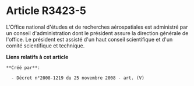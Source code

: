 # Article R3423-5

L'Office national d'études et de recherches aérospatiales est administré par un conseil d'administration dont le président
assure la direction générale de l'office. Le président est assisté d'un haut conseil scientifique et d'un comité scientifique
et technique.

**Liens relatifs à cet article**

	**Créé par**:

	  - Décret n°2008-1219 du 25 novembre 2008 - art. (V)
